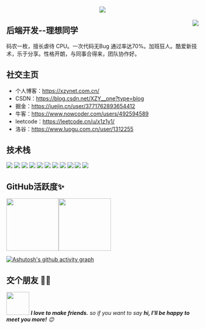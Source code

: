 <h1 align="center"> <a href="https://sunguoqi.com/"> <img src="https://readme-typing-svg.herokuapp.com/?lines=console.log(%22Hello%2C%20World!%22);理想同学祝您今天愉快!&center=true&size=27"> </a> </h1>

<img align="right" src="https://count.getloli.com/get/@:lixiang-coder?theme=rule34">

## 后端开发--理想同学
码农一枚，擅长虐待 CPU。一次代码无Bug 通过率达70%。加班狂人。酷爱新技术，乐于分享。性格开朗，与同事合得来，团队协作好。

## 社交主页
- 个人博客：https://xzynet.com.cn/
- CSDN：https://blog.csdn.net/XZY__one?type=blog
- 掘金：https://juejin.cn/user/3771762893654412
- 牛客：https://www.nowcoder.com/users/492594589
- leetcode：https://leetcode.cn/u/x1z1y1/
- 洛谷：https://www.luogu.com.cn/user/1312255


## 技术栈
![](https://img.shields.io/badge/-Java-4C7491?style=flat-square&logo=java&logoColor=fff)
![](https://img.shields.io/badge/-Spring-5FB832?style=flat-square&logo=Spring&logoColor=fff)
![](https://img.shields.io/badge/-Python-3e74a2?style=flat-square&logo=Python&logoColor=fff)
![](https://img.shields.io/badge/-Node.js-339933?style=flat-square&logo=Node.js&logoColor=fff)
![](https://img.shields.io/badge/-Vue-4fc08d?style=flat-square&logo=Vue.js&logoColor=fff)
![](https://img.shields.io/badge/-React-2d98ce?style=flat-square&logo=React&logoColor=fff)
![](https://img.shields.io/badge/-Docker-2496ED?style=flat-square&logo=Docker&logoColor=fff)
![](https://img.shields.io/badge/-Linux-000000?style=flat-square&logo=Linux&logoColor=fff)
![](https://img.shields.io/badge/-MySQL-4479A1?style=flat-square&logo=MySQL&logoColor=fff)
![](https://img.shields.io/badge/-Redis-DC382D?style=flat-square&logo=Redis&logoColor=fff)
![](https://img.shields.io/badge/-Git-E84E31?style=flat-square&logo=Git&logoColor=fff)


## GitHub活跃度✨
<img align="" height="137px" src="https://github-readme-stats.vercel.app/api?username=lixiang-coder&hide_title=true&hide_border=true&show_icons=true&include_all_commits=true&line_height=21&bg_color=0,EC6C6C,FFD479,FFFC79,73FA79&theme=graywhite&locale=cn" /><img align="" height="137px" src="https://github-readme-stats.vercel.app/api/top-langs/?username=lixiang-coder&hide_title=true&hide=javascript&hide_border=true&layout=compact&bg_color=0,73FA79,73FDFF,D783FF&theme=graywhite&locale=cn" />

[![Ashutosh's github activity graph](https://github-readme-activity-graph.vercel.app/graph?username=lixiang-coder&theme=github-compact)](https://github.com/ashutosh00710/github-readme-activity-graph)


## 交个朋友 👬🏻
<img src="https://media.giphy.com/media/LnQjpWaON8nhr21vNW/giphy.gif" width="60"> <em><b>I love to make friends.</b> so if you want to say <b>hi, I'll be happy to meet you more!</b> 😊</em>
